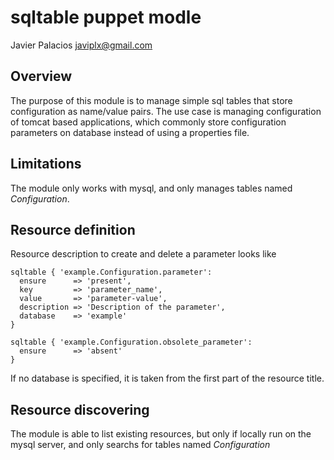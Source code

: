 
# sqltable puppet modle

Javier Palacios <javiplx@gmail.com>

## Overview

The purpose of this module is to manage simple sql tables that store configuration as name/value pairs. The use case is managing configuration of tomcat based applications, which commonly store configuration parameters on database instead of using a properties file.

## Limitations

The module only works with mysql, and only manages tables named *Configuration*.

## Resource definition

Resource description to create and delete a parameter looks like 

    sqltable { 'example.Configuration.parameter':
      ensure      => 'present',
      key         => 'parameter_name',
      value       => 'parameter-value',
      description => 'Description of the parameter',
      database    => 'example'
    }

    sqltable { 'example.Configuration.obsolete_parameter':
      ensure      => 'absent'
    }

If no database is specified, it is taken from the first part of the resource title.

## Resource discovering

The module is able to list existing resources, but only if locally run on the mysql server, and only searchs for tables named *Configuration*

